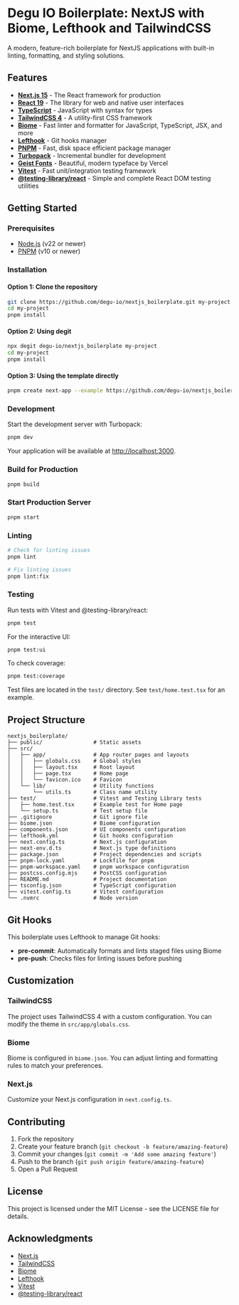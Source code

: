 # Degu IO Boilerplate: NextJS with Biome, Lefthook and TailwindCSS

A modern, feature-rich boilerplate for NextJS applications with built-in linting, formatting, and styling solutions.

## Features

- **[Next.js 15](https://nextjs.org/)** - The React framework for production
- **[React 19](https://react.dev/)** - The library for web and native user interfaces
- **[TypeScript](https://www.typescriptlang.org/)** - JavaScript with syntax for types
- **[TailwindCSS 4](https://tailwindcss.com/)** - A utility-first CSS framework
- **[Biome](https://biomejs.dev/)** - Fast linter and formatter for JavaScript, TypeScript, JSX, and more
- **[Lefthook](https://github.com/evilmartians/lefthook)** - Git hooks manager
- **[PNPM](https://pnpm.io/)** - Fast, disk space efficient package manager
- **[Turbopack](https://turbo.build/pack)** - Incremental bundler for development
- **[Geist Fonts](https://vercel.com/font/geist)** - Beautiful, modern typeface by Vercel
- **[Vitest](https://vitest.dev/)** - Fast unit/integration testing framework
- **[@testing-library/react](https://testing-library.com/docs/react-testing-library/intro/)** - Simple and complete React DOM testing utilities

## Getting Started

### Prerequisites

- [Node.js](https://nodejs.org/) (v22 or newer)
- [PNPM](https://pnpm.io/) (v10 or newer)

### Installation

#### Option 1: Clone the repository

```bash
git clone https://github.com/degu-io/nextjs_boilerplate.git my-project
cd my-project
pnpm install
```

#### Option 2: Using degit

```bash
npx degit degu-io/nextjs_boilerplate my-project
cd my-project
pnpm install
```

#### Option 3: Using the template directly

```bash
pnpm create next-app --example https://github.com/degu-io/nextjs_boilerplate my-project
```

### Development

Start the development server with Turbopack:

```bash
pnpm dev
```

Your application will be available at [http://localhost:3000](http://localhost:3000).

### Build for Production

```bash
pnpm build
```

### Start Production Server

```bash
pnpm start
```

### Linting

```bash
# Check for linting issues
pnpm lint

# Fix linting issues
pnpm lint:fix
```

### Testing

Run tests with Vitest and @testing-library/react:

```bash
pnpm test
```

For the interactive UI:

```bash
pnpm test:ui
```

To check coverage:

```bash
pnpm test:coverage
```

Test files are located in the `test/` directory. See `test/home.test.tsx` for an example.

## Project Structure

```
nextjs_boilerplate/
├── public/                # Static assets
├── src/
│   ├── app/               # App router pages and layouts
│   │   ├── globals.css    # Global styles
│   │   ├── layout.tsx     # Root layout
│   │   ├── page.tsx       # Home page
│   │   └── favicon.ico    # Favicon
│   └── lib/               # Utility functions
│       └── utils.ts       # Class name utility
├── test/                  # Vitest and Testing Library tests
│   ├── home.test.tsx      # Example test for Home page
│   └── setup.ts           # Test setup file
├── .gitignore             # Git ignore file
├── biome.json             # Biome configuration
├── components.json        # UI components configuration
├── lefthook.yml           # Git hooks configuration
├── next.config.ts         # Next.js configuration
├── next-env.d.ts          # Next.js type definitions
├── package.json           # Project dependencies and scripts
├── pnpm-lock.yaml         # Lockfile for pnpm
├── pnpm-workspace.yaml    # pnpm workspace configuration
├── postcss.config.mjs     # PostCSS configuration
├── README.md              # Project documentation
├── tsconfig.json          # TypeScript configuration
├── vitest.config.ts       # Vitest configuration
└── .nvmrc                 # Node version
```

## Git Hooks

This boilerplate uses Lefthook to manage Git hooks:

- **pre-commit**: Automatically formats and lints staged files using Biome
- **pre-push**: Checks files for linting issues before pushing

## Customization

### TailwindCSS

The project uses TailwindCSS 4 with a custom configuration. You can modify the theme in `src/app/globals.css`.

### Biome

Biome is configured in `biome.json`. You can adjust linting and formatting rules to match your preferences.

### Next.js

Customize your Next.js configuration in `next.config.ts`.

## Contributing

1. Fork the repository
2. Create your feature branch (`git checkout -b feature/amazing-feature`)
3. Commit your changes (`git commit -m 'Add some amazing feature'`)
4. Push to the branch (`git push origin feature/amazing-feature`)
5. Open a Pull Request

## License

This project is licensed under the MIT License - see the LICENSE file for details.

## Acknowledgments

- [Next.js](https://nextjs.org/)
- [TailwindCSS](https://tailwindcss.com/)
- [Biome](https://biomejs.dev/)
- [Lefthook](https://github.com/evilmartians/lefthook)
- [Vitest](https://vitest.dev/)
- [@testing-library/react](https://testing-library.com/docs/react-testing-library/intro/)
